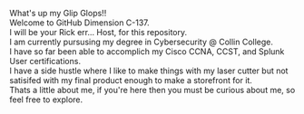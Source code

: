 What's up my Glip Glops!!  
Welcome to GitHub Dimension C-137.  
I will be your Rick err... Host, for this repository.  
I am currently pursusing my degree in Cybersecurity @ Collin College.  
I have so far been able to accomplich my Cisco CCNA, CCST, and Splunk User certifications.  
I have a side hustle where I like to make things with my laser cutter but not satisifed with my final product enough to make a storefront for it.  
Thats a little about me, if you're here then you must be curious about me, so feel free to explore.  
